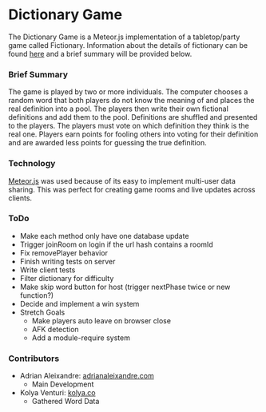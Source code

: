 # Dictionary Game

The Dictionary Game is a Meteor.js implementation of a tabletop/party game called Fictionary. Information about the details of fictionary can be found [here](https://en.wikipedia.org/wiki/Fictionary) and a brief summary will be provided below.

### Brief Summary

The game is played by two or more individuals. The computer chooses a random word that both players do not know the meaning of and places the real definition into a pool. The players then write their own fictional definitions and add them to the pool. Definitions are shuffled and presented to the players. The players must vote on which definition they think is the real one. Players earn points for fooling others into voting for their definition and are awarded less points for guessing the true definition.

### Technology

[Meteor.js](http://meteor.com) was used because of its easy to implement multi-user data sharing. This was perfect for creating game rooms and live updates across clients.

### ToDo

* Make each method only have one database update
* Trigger joinRoom on login if the url hash contains a roomId
* Fix removePlayer behavior
* Finish writing tests on server
* Write client tests
* Filter dictionary for difficulty
* Make skip word button for host (trigger nextPhase twice or new function?)
* Decide and implement a win system
* Stretch Goals
  * Make players auto leave on browser close
  * AFK detection
  * Add a module-require system

### Contributors

* Adrian Aleixandre: [adrianaleixandre.com](http://adrianaleixandre.com)
  * Main Development
* Kolya Venturi: [kolya.co](http://kolya.co)
  * Gathered Word Data
